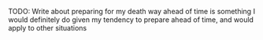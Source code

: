 TODO: Write about preparing for my death way ahead of time is something I would definitely do given my tendency to prepare ahead of time, and would apply to other situations